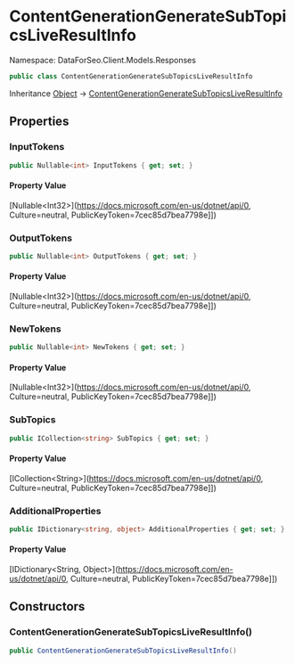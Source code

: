 # ContentGenerationGenerateSubTopicsLiveResultInfo

Namespace: DataForSeo.Client.Models.Responses

```csharp
public class ContentGenerationGenerateSubTopicsLiveResultInfo
```

Inheritance [Object](https://docs.microsoft.com/en-us/dotnet/api/Object) → [ContentGenerationGenerateSubTopicsLiveResultInfo](./ContentGenerationGenerateSubTopicsLiveResultInfo.md)

## Properties

### **InputTokens**

```csharp
public Nullable<int> InputTokens { get; set; }
```

#### Property Value

[Nullable&lt;Int32&gt;](https://docs.microsoft.com/en-us/dotnet/api/0, Culture=neutral, PublicKeyToken=7cec85d7bea7798e]])<br>

### **OutputTokens**

```csharp
public Nullable<int> OutputTokens { get; set; }
```

#### Property Value

[Nullable&lt;Int32&gt;](https://docs.microsoft.com/en-us/dotnet/api/0, Culture=neutral, PublicKeyToken=7cec85d7bea7798e]])<br>

### **NewTokens**

```csharp
public Nullable<int> NewTokens { get; set; }
```

#### Property Value

[Nullable&lt;Int32&gt;](https://docs.microsoft.com/en-us/dotnet/api/0, Culture=neutral, PublicKeyToken=7cec85d7bea7798e]])<br>

### **SubTopics**

```csharp
public ICollection<string> SubTopics { get; set; }
```

#### Property Value

[ICollection&lt;String&gt;](https://docs.microsoft.com/en-us/dotnet/api/0, Culture=neutral, PublicKeyToken=7cec85d7bea7798e]])<br>

### **AdditionalProperties**

```csharp
public IDictionary<string, object> AdditionalProperties { get; set; }
```

#### Property Value

[IDictionary&lt;String, Object&gt;](https://docs.microsoft.com/en-us/dotnet/api/0, Culture=neutral, PublicKeyToken=7cec85d7bea7798e]])<br>

## Constructors

### **ContentGenerationGenerateSubTopicsLiveResultInfo()**

```csharp
public ContentGenerationGenerateSubTopicsLiveResultInfo()
```
